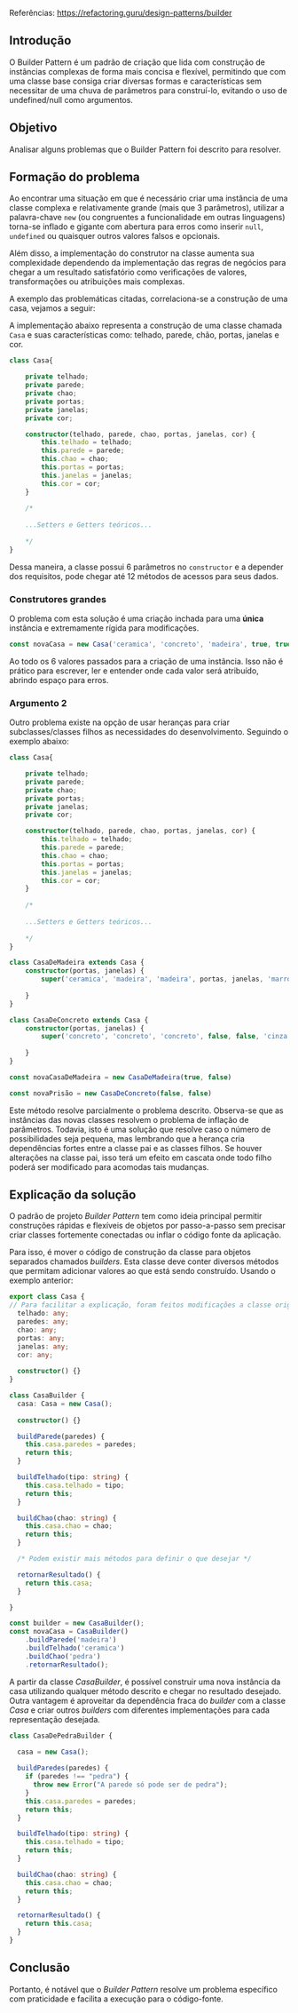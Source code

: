 Referências:
https://refactoring.guru/design-patterns/builder

## Introdução

O Builder Pattern é um padrão de criação que lida com construção de instâncias complexas de forma mais concisa e flexível, permitindo que com uma classe base consiga criar diversas formas e características sem necessitar de uma chuva de parâmetros para construí-lo, evitando o uso de undefined/null como argumentos.

## Objetivo

Analisar alguns problemas que o Builder Pattern foi descrito para resolver.

## Formação do problema

Ao encontrar uma situação em que é necessário criar uma instância de uma classe complexa e relativamente grande (mais que 3 parâmetros), utilizar a palavra-chave `new` (ou congruentes a funcionalidade em outras linguagens) torna-se inflado e gigante com abertura para erros como inserir `null`, `undefined` ou quaisquer outros valores falsos e opcionais. 

Além disso, a implementação do construtor na classe aumenta sua complexidade dependendo da implementação das regras de negócios para chegar a um resultado satisfatório como verificações de valores, transformações ou atribuições mais complexas.

A exemplo das problemáticas citadas, correlaciona-se a construção de uma casa, vejamos a seguir: 

A implementação abaixo representa a construção de uma classe chamada `Casa` e suas características como:  telhado, parede, chão, portas, janelas e cor.

```typescript
class Casa{

	private telhado;
	private parede;
	private chao;
	private portas;
	private janelas;
	private cor;

	constructor(telhado, parede, chao, portas, janelas, cor) {
		this.telhado = telhado;
		this.parede = parede;
		this.chao = chao;
		this.portas = portas;
		this.janelas = janelas;
		this.cor = cor;
	}
	
	/*
	
	...Setters e Getters teóricos...
	
	*/
}
```

Dessa maneira, a classe possui 6 parâmetros no `constructor` e a depender dos requisitos, pode chegar até 12 métodos de acessos para seus dados. 
### Construtores grandes

O problema com esta solução é uma criação inchada para uma **única** instância e extremamente rígida para modificações.

```typescript
const novaCasa = new Casa('ceramica', 'concreto', 'madeira', true, true, 'vermelho')
```

Ao todo os 6 valores passados para a criação de uma instância. Isso não é prático para escrever, ler e entender onde cada valor será atribuído, abrindo espaço para erros.

### Argumento 2

Outro problema existe na opção de usar heranças para criar subclasses/classes filhos as necessidades do desenvolvimento. Seguindo o exemplo abaixo:

```typescript
class Casa{

	private telhado;
	private parede;
	private chao;
	private portas;
	private janelas;
	private cor;

	constructor(telhado, parede, chao, portas, janelas, cor) {
		this.telhado = telhado;
		this.parede = parede;
		this.chao = chao;
		this.portas = portas;
		this.janelas = janelas;
		this.cor = cor;
	}
	
	/*
	
	...Setters e Getters teóricos...
	
	*/
}

class CasaDeMadeira extends Casa {
	constructor(portas, janelas) {
		super('ceramica', 'madeira', 'madeira', portas, janelas, 'marrom')
		
	}
}

class CasaDeConcreto extends Casa {
	constructor(portas, janelas) {
		super('concreto', 'concreto', 'concreto', false, false, 'cinza')
		
	}
}

const novaCasaDeMadeira = new CasaDeMadeira(true, false)

const novaPrisão = new CasaDeConcreto(false, false)

```

Este método resolve parcialmente o problema descrito.  Observa-se que as instâncias das novas classes resolvem o problema de inflação de parâmetros. Todavia, isto é uma solução que resolve caso o número de possibilidades seja pequena, mas lembrando que a herança cria dependências fortes entre a classe pai e as classes filhos. Se houver alterações na classe pai, isso terá um efeito em cascata onde todo filho poderá ser modificado para acomodas tais mudanças.

## Explicação da solução

O padrão de projeto *Builder Pattern* tem como ideia principal permitir construções rápidas e flexíveis de objetos por passo-a-passo sem precisar criar classes fortemente conectadas ou inflar o código fonte da aplicação. 

Para isso, é mover o código de construção da classe para objetos separados chamados *builders*. Esta classe deve conter diversos métodos que permitam adicionar valores ao que está sendo construído. Usando o exemplo anterior:

```typescript
export class Casa {
// Para facilitar a explicação, foram feitos modificações a classe original, não recomendo para utilização em aplicações reais.
  telhado: any;
  paredes: any;
  chao: any;
  portas: any;
  janelas: any;
  cor: any;
  
  constructor() {}
}

class CasaBuilder {
  casa: Casa = new Casa();
  
  constructor() {}

  buildParede(paredes) {
    this.casa.paredes = paredes;
    return this;
  }

  buildTelhado(tipo: string) {
    this.casa.telhado = tipo;
    return this;
  }

  buildChao(chao: string) {
    this.casa.chao = chao;
    return this;
  }

  /* Podem existir mais métodos para definir o que desejar */

  retornarResultado() {
    return this.casa;
  }

}

const builder = new CasaBuilder();
const novaCasa = CasaBuilder()
	.buildParede('madeira')
	.buildTelhado('ceramica')
	.buildChao('pedra')
	.retornarResultado();
```

A partir da classe *CasaBuilder*, é possível construir uma nova instância da casa utilizando qualquer método descrito e chegar no resultado desejado. Outra vantagem é aproveitar da dependência fraca do *builder* com a classe *Casa* e criar outros *builders* com diferentes implementações  para cada representação desejada.

```typescript
class CasaDePedraBuilder {

  casa = new Casa();
  
  buildParedes(paredes) {
    if (paredes !== "pedra") {
      throw new Error("A parede só pode ser de pedra");
    }
    this.casa.paredes = paredes;
    return this;
  }

  buildTelhado(tipo: string) {
    this.casa.telhado = tipo;
    return this;
  }

  buildChao(chao: string) {
    this.casa.chao = chao;
    return this;
  }

  retornarResultado() {
    return this.casa;
  }
}
```
## Conclusão

Portanto, é notável que o *Builder Pattern* resolve um problema específico com praticidade e facilita a execução para o código-fonte.
